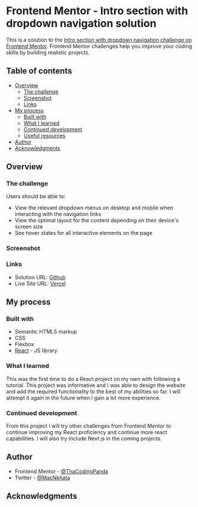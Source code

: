# Frontend Mentor - Intro section with dropdown navigation solution

This is a solution to the [Intro section with dropdown navigation challenge on Frontend Mentor](https://www.frontendmentor.io/challenges/intro-section-with-dropdown-navigation-ryaPetHE5). Frontend Mentor challenges help you improve your coding skills by building realistic projects. 

## Table of contents

- [Overview](#overview)
  - [The challenge](#the-challenge)
  - [Screenshot](#screenshot)
  - [Links](#links)
- [My process](#my-process)
  - [Built with](#built-with)
  - [What I learned](#what-i-learned)
  - [Continued development](#continued-development)
  - [Useful resources](#useful-resources)
- [Author](#author)
- [Acknowledgments](#acknowledgments)


## Overview

### The challenge

Users should be able to:

- View the relevant dropdown menus on desktop and mobile when interacting with the navigation links
- View the optimal layout for the content depending on their device's screen size
- See hover states for all interactive elements on the page

### Screenshot

### Links

- Solution URL: [Github](https://github.com/MacNkhata/intro-section.git)
- Live Site URL: [Vercel](https://your-live-site-url.com)

## My process

### Built with

- Semantic HTML5 markup
- CSS
- Flexbox
- [React](https://reactjs.org/) - JS library

### What I learned

This was the first time to do a React project on my own with following a tutorial. This project was informative and I was able to design the website and add the required functionality to the best of my abilities so far. I will attempt it again in the future when I gain a lot more experience.

### Continued development

From this project I will try other challenges from Frontend Mentor to continue improving my React proficiency and continue more react capabilities. I will also try include Next js in the coming projects.

## Author

- Frontend Mentor - [@ThaCodingPanda](https://www.frontendmentor.io/profile/ThaCodingPanda)
- Twitter - [@MacNkhata](https://www.twitter.com/macnkhata)

## Acknowledgments
